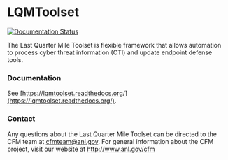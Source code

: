 LQMToolset
==========
[![Documentation Status](https://readthedocs.org/projects/lqmtoolset/badge/?version=latest)](https://readthedocs.org/projects/lqmtoolset/?badge=latest)

The Last Quarter Mile Toolset is flexible framework that allows automation to process cyber threat information (CTI) and update endpoint defense tools.

### Documentation
See [https://lqmtoolset.readthedocs.org/](https://lqmtoolset.readthedocs.org/).

### Contact
Any questions about the Last Quarter Mile Toolset can be directed to the CFM team at cfmteam@anl.gov. For general information about the CFM project, visit our website at http://www.anl.gov/cfm
